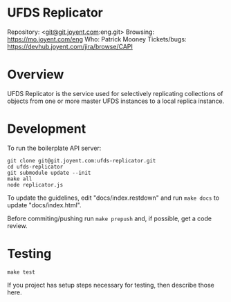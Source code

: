 # UFDS Replicator

Repository: <git@git.joyent.com:eng.git>
Browsing: <https://mo.joyent.com/eng>
Who: Patrick Mooney
Tickets/bugs: <https://devhub.joyent.com/jira/browse/CAPI>


# Overview

UFDS Replicator is the service used for selectively replicating collections of
objects from one or more master UFDS instances to a local replica instance.


# Development

To run the boilerplate API server:

    git clone git@git.joyent.com:ufds-replicator.git
    cd ufds-replicator
    git submodule update --init
    make all
    node replicator.js

To update the guidelines, edit "docs/index.restdown" and run `make docs`
to update "docs/index.html".

Before commiting/pushing run `make prepush` and, if possible, get a code
review.



# Testing

    make test

If you project has setup steps necessary for testing, then describe those
here.
